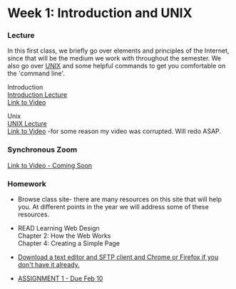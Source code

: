 # Week 1: Introduction and UNIX

### Lecture

In this first class, we briefly go over elements and principles of the Internet, since that will be the medium we work with throughout the semester. We also go over [UNIX](/unix) and some helpful commands to get you comfortable on the 'command line'.

Introduction\
[Introduction Lecture](intro.pdf)\
[Link to Video](https://nyu.zoom.us/rec/play/B__S-MLcyUF2RHP7ZmvbNWN0B3O8jXME-q9okoXnGe1HztH9sdOaZr1yjein5RcCwE5--jeqWakvIU9T.MwYgzI7-WxAC_HNM)

Unix\
[UNIX Lecture](unix.pdf)\
[Link to Video]() -for some reason my video was corrupted. Will redo ASAP.

### Synchronous Zoom
[Link to Video - Coming Soon]()

### Homework
- Browse class site- there are many resources on this site that will help you. At different points in the year we will address some of these resources.

- READ Learning Web Design\
    Chapter 2: How the Web Works\
    Chapter 4: Creating a Simple Page

- [Download a text editor and SFTP client and Chrome or Firefox if you don't have it already.](/links)

- [ASSIGNMENT 1 - Due Feb 10](/assignments)
